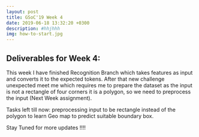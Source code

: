 ```yaml
---
layout: post
title: GSoC'19 Week 4
date: 2019-06-18 13:32:20 +0300
description: #hhjhhh 
img: how-to-start.jpg 
---
```


## Deliverables for Week 4:

This week I have finished Recognition Branch which takes features as input and converts it to the expected tokens. After that new challenge unexpected meet me which requires me to prepare the dataset as the input is not a rectangle of four corners it is a polygon, so we need to preprocess the input (Next Week assignment).

Tasks left till now: preprocessing input to be rectangle instead of the polygon to learn Geo map to predict suitable boundary box.

Stay Tuned for more updates !!!!
